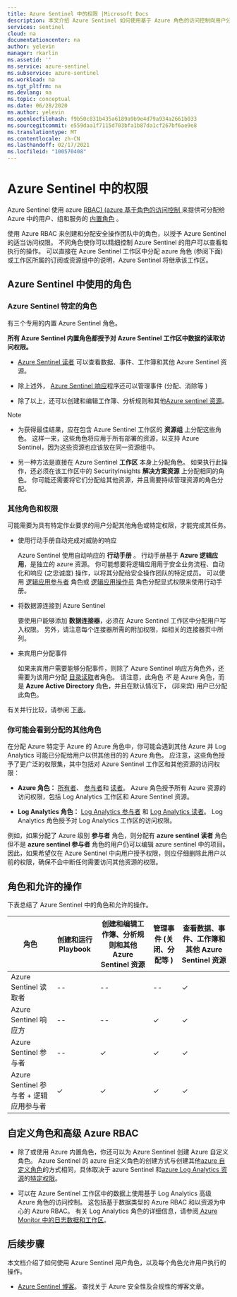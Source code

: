 ```yaml
---
title: Azure Sentinel 中的权限 |Microsoft Docs
description: 本文介绍 Azure Sentinel 如何使用基于 Azure 角色的访问控制向用户分配权限，并标识每个角色允许的操作。
services: sentinel
cloud: na
documentationcenter: na
author: yelevin
manager: rkarlin
ms.assetid: ''
ms.service: azure-sentinel
ms.subservice: azure-sentinel
ms.workload: na
ms.tgt_pltfrm: na
ms.devlang: na
ms.topic: conceptual
ms.date: 06/28/2020
ms.author: yelevin
ms.openlocfilehash: f9b50c831b435a6189a9b9e4d79a934a2661b033
ms.sourcegitcommit: e559daa1f7115d703bfa1b87da1cf267bf6ae9e8
ms.translationtype: MT
ms.contentlocale: zh-CN
ms.lasthandoff: 02/17/2021
ms.locfileid: "100570408"
---
```

# <a name="permissions-in-azure-sentinel"></a>Azure Sentinel 中的权限

Azure Sentinel 使用 azure [RBAC)  (azure 基于角色的访问控制 ](../role-based-access-control/role-assignments-portal.md) 来提供可分配给 Azure 中的用户、组和服务的 [内置角色](../role-based-access-control/built-in-roles.md) 。

使用 Azure RBAC 来创建和分配安全操作团队中的角色，以授予 Azure Sentinel 的适当访问权限。 不同角色使你可以精细控制 Azure Sentinel 的用户可以查看和执行的操作。 可以直接在 Azure Sentinel 工作区中分配 azure 角色 (参阅下面) 或工作区所属的订阅或资源组中的说明，Azure Sentinel 将继承该工作区。

## <a name="roles-for-working-in-azure-sentinel"></a>Azure Sentinel 中使用的角色

### <a name="azure-sentinel-specific-roles"></a>Azure Sentinel 特定的角色

有三个专用的内置 Azure Sentinel 角色。

**所有 Azure Sentinel 内置角色都授予对 Azure Sentinel 工作区中数据的读取访问权限。**

- [Azure Sentinel 读者](../role-based-access-control/built-in-roles.md#azure-sentinel-reader) 可以查看数据、事件、工作簿和其他 Azure Sentinel 资源。

- 除上述外， [Azure Sentinel 响应](../role-based-access-control/built-in-roles.md#azure-sentinel-responder)程序还可以管理事件 (分配、消除等 ) 

- 除了以上，还可以创建和编辑工作簿、分析规则和其他[Azure sentinel 资源](../role-based-access-control/built-in-roles.md#azure-sentinel-contributor)。

> [!NOTE]
>
> - 为获得最佳结果，应在包含 Azure Sentinel 工作区的 **资源组** 上分配这些角色。 这样一来，这些角色将应用于所有部署的资源，以支持 Azure Sentinel，因为这些资源也应该放在同一资源组中。
>
> - 另一种方法是直接在 Azure Sentinel **工作区** 本身上分配角色。 如果执行此操作，还必须在该工作区中的 SecurityInsights **解决方案资源** 上分配相同的角色。 你可能还需要将它们分配给其他资源，并且需要持续管理资源的角色分配。

### <a name="additional-roles-and-permissions"></a>其他角色和权限

可能需要为具有特定作业要求的用户分配其他角色或特定权限，才能完成其任务。

- 使用行动手册自动完成对威胁的响应

    Azure Sentinel 使用自动响应的 **行动手册** 。 行动手册基于 **Azure 逻辑应用**，是独立的 azure 资源。 你可能想要将逻辑应用用于安全业务流程、自动化和响应 (之忠诚度) 操作，以将其分配给安全操作团队的特定成员。 可以使用 [逻辑应用参与者](../role-based-access-control/built-in-roles.md#logic-app-contributor) 角色或 [逻辑应用操作员](../role-based-access-control/built-in-roles.md#logic-app-operator) 角色分配显式权限来使用行动手册。

- 将数据源连接到 Azure Sentinel

    要使用户能够添加 **数据连接器**，必须在 Azure Sentinel 工作区中分配用户写入权限。 另外，请注意每个连接器所需的附加权限，如相关的连接器页中所列。

- 来宾用户分配事件

    如果来宾用户需要能够分配事件，则除了 Azure Sentinel 响应方角色外，还需要为该用户分配 [目录读取](../active-directory/roles/permissions-reference.md#directory-readers)者角色。 请注意，此角色 *不* 是 Azure 角色，而是 **Azure Active Directory** 角色，并且在默认情况下， (非来宾) 用户已分配此角色。 

有关并行比较，请参阅 [下表](#roles-and-allowed-actions)。

### <a name="other-roles-you-might-see-assigned"></a>你可能会看到分配的其他角色

在分配 Azure 特定于 Azure 的 Azure 角色中，你可能会遇到其他 Azure 并 Log Analytics 可能已分配给用户以供其他目的的 Azure 角色。 应注意，这些角色授予了更广泛的权限集，其中包括对 Azure Sentinel 工作区和其他资源的访问权限：

- **Azure 角色：** [所有者](../role-based-access-control/built-in-roles.md#owner)、 [参与者](../role-based-access-control/built-in-roles.md#contributor)和 [读者](../role-based-access-control/built-in-roles.md#reader)。 Azure 角色授予所有 Azure 资源的访问权限，包括 Log Analytics 工作区和 Azure Sentinel 资源。

- **Log Analytics 角色：** [Log Analytics 参与者](../role-based-access-control/built-in-roles.md#log-analytics-contributor) 和 [Log Analytics 读者](../role-based-access-control/built-in-roles.md#log-analytics-reader)。 Log Analytics 角色授予对 Log Analytics 工作区的访问权限。 

例如，如果分配了 Azure 级别 **参与者** 角色，则分配有 **azure sentinel 读者** 角色但不是 **azure sentinel 参与者** 角色的用户仍可以编辑 azure sentinel 中的项目。 因此，如果希望仅在 Azure Sentinel 中向用户授予权限，则应仔细删除此用户以前的权限，确保不会中断任何需要访问其他资源的权限。

## <a name="roles-and-allowed-actions"></a>角色和允许的操作

下表总结了 Azure Sentinel 中的角色和允许的操作。 

| 角色 | 创建和运行 Playbook| 创建和编辑工作簿、分析规则和其他 Azure Sentinel 资源 | 管理事件 (关闭、分配等 )  | 查看数据、事件、工作簿和其他 Azure Sentinel 资源 |
|---|---|---|---|---|
| Azure Sentinel 读取者 | -- | -- | -- | &#10003; |
| Azure Sentinel 响应方 | -- | -- | &#10003; | &#10003; |
| Azure Sentinel 参与者 | -- | &#10003; | &#10003; | &#10003; |
| Azure Sentinel 参与者 + 逻辑应用参与者 | &#10003; | &#10003; | &#10003; | &#10003; |

## <a name="custom-roles-and-advanced-azure-rbac"></a>自定义角色和高级 Azure RBAC

- 除了或使用 Azure 内置角色，你还可以为 Azure Sentinel 创建 Azure 自定义角色。 Azure Sentinel 的 azure 自定义角色的创建方式与创建其他[azure 自定义角色](../role-based-access-control/custom-roles-rest.md#create-a-custom-role)的方式相同，具体取决于 azure Sentinel 和[azure Log Analytics 资源](../role-based-access-control/resource-provider-operations.md#microsoftoperationalinsights)的[特定权限](../role-based-access-control/resource-provider-operations.md#microsoftsecurityinsights)。

- 可以在 Azure Sentinel 工作区中的数据上使用基于 Log Analytics 高级 Azure 角色的访问控制。 这包括基于数据类型的 Azure RBAC 和以资源为中心的 Azure RBAC。 有关 Log Analytics 角色的详细信息，请参阅[ Azure Monitor 中的日志数据和工作区](../azure-monitor/logs/manage-access.md#manage-access-using-workspace-permissions)。

## <a name="next-steps"></a>后续步骤

本文档介绍了如何使用 Azure Sentinel 用户角色，以及每个角色允许用户执行的操作。

* [Azure Sentinel 博客](https://aka.ms/azuresentinelblog)。 查找关于 Azure 安全性及合规性的博客文章。
